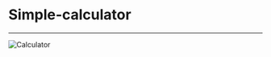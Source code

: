 # Simple-calculator
---

![Calculator](https://user-images.githubusercontent.com/97880185/213647961-97e6cbf7-b34a-4b51-9100-5c22d1067311.png)
